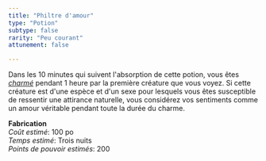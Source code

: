```yaml
---
title: "Philtre d'amour"
type: "Potion"
subtype: false
rarity: "Peu courant"
attunement: false

---
```

Dans les 10 minutes qui suivent l'absorption de cette potion, vous êtes [_charmé_](/gerer-la-sante-du-personnage/#charme) pendant 1 heure par la première créature que vous voyez. Si cette créature est d'une espèce et d'un sexe pour lesquels vous êtes susceptible de ressentir une attirance naturelle, vous considérez vos sentiments comme un amour véritable pendant toute la durée du charme.  

**Fabrication**  
*Coût estimé*: 100 po    
*Temps estimé*: Trois nuits  
*Points de pouvoir estimés*: 200        
